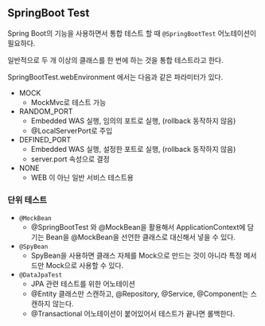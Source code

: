 ## SpringBoot Test

Spring Boot의 기능을 사용하면서 통합 테스트 할 때 `@SpringBootTest` 어노테이션이 필요하다.

일반적으로 두 개 이상의 클래스를 한 번에 하는 것을 통합 테스트라고 한다.

SpringBootTest.webEnvironment 에서는 다음과 같은 파라미터가 있다.

- MOCK
    - MockMvc로 테스트 가능
- RANDOM_PORT
    - Embedded WAS 실행, 임의의 포트로 실행, (rollback 동작하지 않음)
    - @LocalServerPort로 주입
- DEFINED_PORT
    - Embedded WAS 실행, 설정한 포트로 실행, (rollback 동작하지 않음)
    - server.port 속성으로 결정
- NONE
    - WEB 이 아닌 일반 서비스 테스트용

### 단위 테스트

- `@MockBean`
    - @SpringBootTest 와 @MockBean을 활용해서 ApplicationContext에 담기는 Bean을 @MockBean을 선언한 클래스로 대신해서 넣을 수 있다.
- `@SpyBean`
  - SpyBean을 사용하면 클래스 자체를 Mock으로 만드는 것이 아니라 특정 메서드만 Mock으로 사용할 수 있다.
- `@DataJpaTest`
    - JPA 관련 테스트를 위한 어노테이션
    - @Entity 클래스만 스캔하고, @Repository, @Service, @Component는 스캔하지 않는다.
    - @Transactional 어노테이션이 붙어있어서 테스트가 끝나면 롤백한다.
